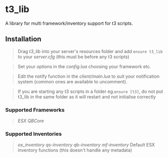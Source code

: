 # t3_lib

A library for multi framework/inventory support for t3 scripts.

## Installation

> Drag *t3_lib* into your server's resources folder and add `ensure t3_lib` to your *server.cfg* (this must be before any t3 scripts)

> Set your options in the *config.lua* choosing your framework etc.

> Edit the notify function in the *client/main.lua* to suit your notification system (common ones are available to uncomment).

> If you are starting any t3 scripts in a folder eg.`ensure [t3]`, do not put t3_lib in the same folder as it will restart and not initialise correctly

### Supported Frameworks

> *ESX*
> *QBCore*

### Supported Inventories

> *ox_inventory*
> *qs-inventory*
> *qb-inventory*
> *mf-inventory*
> Default ESX inventory functions (this doesn't handle any metadata)